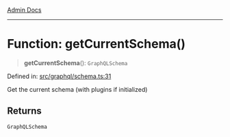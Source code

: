 [Admin Docs](/)

***

# Function: getCurrentSchema()

> **getCurrentSchema**(): `GraphQLSchema`

Defined in: [src/graphql/schema.ts:31](https://github.com/Sourya07/talawa-api/blob/3df16fa5fb47e8947dc575f048aef648ae9ebcf8/src/graphql/schema.ts#L31)

Get the current schema (with plugins if initialized)

## Returns

`GraphQLSchema`
